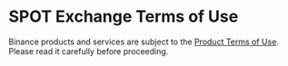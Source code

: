 # SPOT Exchange Terms of Use

Binance products and services are subject to the [Product Terms of Use](https://www.binance.com/en/terms). <br>
Please read it carefully before proceeding.
